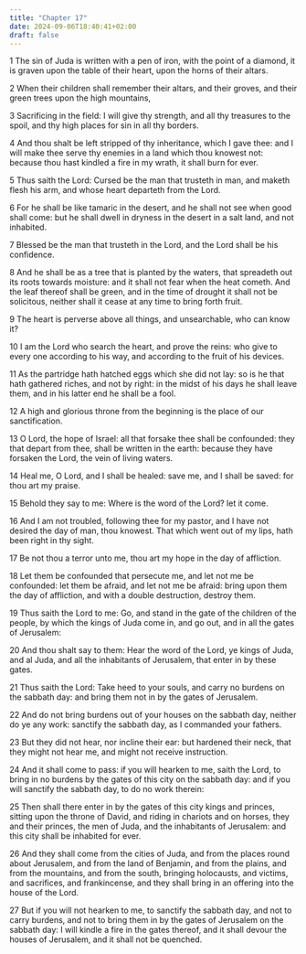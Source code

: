 ```yaml
---
title: "Chapter 17"
date: 2024-09-06T18:40:41+02:00
draft: false
---
```




1 The sin of Juda is written with a pen of iron, with the point of a diamond, it is graven upon the table of their heart, upon the horns of their altars.

2 When their children shall remember their altars, and their groves, and their green trees upon the high mountains,

3 Sacrificing in the field: I will give thy strength, and all thy treasures to the spoil, and thy high places for sin in all thy borders.

4 And thou shalt be left stripped of thy inheritance, which I gave thee: and I will make thee serve thy enemies in a land which thou knowest not: because thou hast kindled a fire in my wrath, it shall burn for ever.

5 Thus saith the Lord: Cursed be the man that trusteth in man, and maketh flesh his arm, and whose heart departeth from the Lord.

6 For he shall be like tamaric in the desert, and he shall not see when good shall come: but he shall dwell in dryness in the desert in a salt land, and not inhabited.

7 Blessed be the man that trusteth in the Lord, and the Lord shall be his confidence.

8 And he shall be as a tree that is planted by the waters, that spreadeth out its roots towards moisture: and it shall not fear when the heat cometh. And the leaf thereof shall be green, and in the time of drought it shall not be solicitous, neither shall it cease at any time to bring forth fruit.

9 The heart is perverse above all things, and unsearchable, who can know it?

10 I am the Lord who search the heart, and prove the reins: who give to every one according to his way, and according to the fruit of his devices.

11 As the partridge hath hatched eggs which she did not lay: so is he that hath gathered riches, and not by right: in the midst of his days he shall leave them, and in his latter end he shall be a fool.

12 A high and glorious throne from the beginning is the place of our sanctification.

13 O Lord, the hope of Israel: all that forsake thee shall be confounded: they that depart from thee, shall be written in the earth: because they have forsaken the Lord, the vein of living waters.

14 Heal me, O Lord, and I shall be healed: save me, and I shall be saved: for thou art my praise.

15 Behold they say to me: Where is the word of the Lord? let it come.

16 And I am not troubled, following thee for my pastor, and I have not desired the day of man, thou knowest. That which went out of my lips, hath been right in thy sight.

17 Be not thou a terror unto me, thou art my hope in the day of affliction.

18 Let them be confounded that persecute me, and let not me be confounded: let them be afraid, and let not me be afraid: bring upon them the day of affliction, and with a double destruction, destroy them.

19 Thus saith the Lord to me: Go, and stand in the gate of the children of the people, by which the kings of Juda come in, and go out, and in all the gates of Jerusalem:

20 And thou shalt say to them: Hear the word of the Lord, ye kings of Juda, and al Juda, and all the inhabitants of Jerusalem, that enter in by these gates.

21 Thus saith the Lord: Take heed to your souls, and carry no burdens on the sabbath day: and bring them not in by the gates of Jerusalem.

22 And do not bring burdens out of your houses on the sabbath day, neither do ye any work: sanctify the sabbath day, as I commanded your fathers.

23 But they did not hear, nor incline their ear: but hardened their neck, that they might not hear me, and might not receive instruction.

24 And it shall come to pass: if you will hearken to me, saith the Lord, to bring in no burdens by the gates of this city on the sabbath day: and if you will sanctify the sabbath day, to do no work therein:

25 Then shall there enter in by the gates of this city kings and princes, sitting upon the throne of David, and riding in chariots and on horses, they and their princes, the men of Juda, and the inhabitants of Jerusalem: and this city shall be inhabited for ever.

26 And they shall come from the cities of Juda, and from the places round about Jerusalem, and from the land of Benjamin, and from the plains, and from the mountains, and from the south, bringing holocausts, and victims, and sacrifices, and frankincense, and they shall bring in an offering into the house of the Lord.

27 But if you will not hearken to me, to sanctify the sabbath day, and not to carry burdens, and not to bring them in by the gates of Jerusalem on the sabbath day: I will kindle a fire in the gates thereof, and it shall devour the houses of Jerusalem, and it shall not be quenched.

